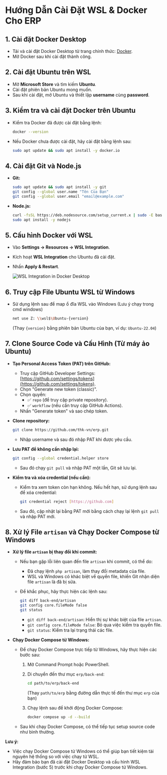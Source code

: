# Hướng Dẫn Cài Đặt WSL & Docker Cho ERP

## 1. Cài đặt Docker Desktop

-   Tải và cài đặt Docker Desktop từ trang chính thức: [Docker](https://www.docker.com/).
-   Mở Docker sau khi cài đặt thành công.

## 2. Cài đặt Ubuntu trên WSL

-   Mở **Microsoft Store** và tìm kiếm **Ubuntu**.
-   Cài đặt phiên bản Ubuntu mong muốn.
-   Sau khi cài đặt, mở Ubuntu và thiết lập **username** cùng **password**.

## 3. Kiểm tra và cài đặt Docker trên Ubuntu

-   Kiểm tra Docker đã được cài đặt bằng lệnh:

    ```sh
    docker --version
    ```

-   Nếu Docker chưa được cài đặt, hãy cài đặt bằng lệnh sau:

    ```sh
    sudo apt update && sudo apt install -y docker.io
    ```

## 4. Cài đặt Git và Node.js

-   **Git:**

    ```sh
    sudo apt update && sudo apt install -y git
    git config --global user.name "Tên Của Bạn"
    git config --global user.email "email@example.com"
    ```

-   **Node.js:**

    ```sh
    curl -fsSL https://deb.nodesource.com/setup_current.x | sudo -E bash -
    sudo apt install -y nodejs
    ```

## 5. Cấu hình Docker với WSL

-   Vào **Settings → Resources → WSL Integration**.
-   Kích hoạt **WSL Integration** cho Ubuntu đã cài đặt.
-   Nhấn **Apply & Restart**.

    ![WSL Integration in Docker Desktop](https://github.com/user-attachments/assets/d6869b8a-fb85-4db0-9870-0f8eeb068895)

## 6. Truy cập File Ubuntu WSL từ Windows

-   Sử dụng lệnh sau để map ổ đĩa WSL vào Windows (Lưu ý chạy trong cmd windows)

    ```sh
    net use Z: \\wsl$\Ubuntu-{version}
    ```

    (Thay `{version}` bằng phiên bản Ubuntu của bạn, ví dụ: `Ubuntu-22.04`)

## 7. Clone Source Code và Cấu Hình (Từ máy ảo Ubuntu)

-   **Tạo Personal Access Token (PAT) trên GitHub:**
    -   Truy cập GitHub Developer Settings: [https://github.com/settings/tokens](https://github.com/settings/tokens).
    -   Chọn "Generate new token (classic)".
    -   Chọn quyền:
        -   ✅ `repo` (để truy cập private repository).
        -   ✅ `workflow` (nếu cần truy cập GitHub Actions).
    -   Nhấn "Generate token" và sao chép token.

-   **Clone repository:**

    ```sh
    git clone https://github.com/thk-vn/erp.git
    ```

    -   Nhập username và sau đó nhập PAT khi được yêu cầu.

-   **Lưu PAT để không cần nhập lại:**

    ```sh
    git config --global credential.helper store
    ```

    -   Sau đó chạy `git pull` và nhập PAT một lần, Git sẽ lưu lại.

-   **Kiểm tra và xóa credential (nếu cần):**

    -   Kiểm tra xem token còn hạn không. Nếu hết hạn, sử dụng lệnh sau để xóa credential:

        ```sh
        git credential reject [https://github.com]
        ```

    -   Sau đó, cập nhật lại bằng PAT mới bằng cách chạy lại lệnh `git pull` và nhập PAT mới.

## 8. Xử lý File `artisan` và Chạy Docker Compose từ Windows

-   **Xử lý file `artisan` bị thay đổi khi commit:**

    -   Nếu bạn gặp lỗi liên quan đến file `artisan` khi commit, có thể do:
        -   Đã chạy lệnh `php artisan`, làm thay đổi metadata của file.
        -   WSL và Windows có khác biệt về quyền file, khiến Git nhận diện file `artisan` là đã bị sửa.
    -   Để khắc phục, hãy thực hiện các lệnh sau:

        ```sh
        git diff back-end/artisan
        git config core.fileMode false
        git status
        ```

        -   `git diff back-end/artisan`: Hiển thị sự khác biệt của file `artisan`.
        -   `git config core.fileMode false`: Bỏ qua việc kiểm tra quyền file.
        -   `git status`: Kiểm tra lại trạng thái các file.

-   **Chạy Docker Compose từ Windows:**

    -   Để chạy Docker Compose trực tiếp từ Windows, hãy thực hiện các bước sau:
        1.  Mở Command Prompt hoặc PowerShell.
        2.  Di chuyển đến thư mục `erp/back-end`:

            ```sh
            cd path/to/erp/back-end
            ```

            (Thay `path/to/erp` bằng đường dẫn thực tế đến thư mục `erp` của bạn)
        3.  Chạy lệnh sau để khởi động Docker Compose:

            ```sh
            docker compose up -d --build
            ```

    -   Sau khi chạy Docker Compose, có thể tiếp tục setup source code như bình thường.

**Lưu ý:**

* Việc chạy Docker Compose từ Windows có thể giúp bạn tiết kiệm tài nguyên hệ thống so với việc chạy từ WSL.
* Hãy đảm bảo bạn đã cài đặt Docker Desktop và cấu hình WSL Integration (bước 5) trước khi chạy Docker Compose từ Windows.
